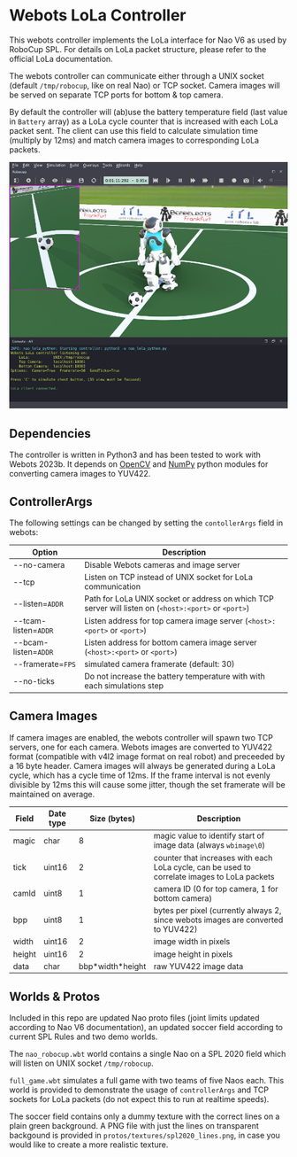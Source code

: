 # Webots LoLa Controller

This webots controller implements the LoLa interface for Nao V6 as used by RoboCup SPL. For details on LoLa packet structure, please refer to the official LoLa documentation.

The webots controller can communicate either through a UNIX socket (default `/tmp/robocup`, like on real Nao) or TCP socket. Camera images will be served on separate TCP ports for bottom & top camera.

By default the controller will (ab)use the battery temperature field (last value in `Battery` array) as a LoLa cycle counter that is increased with each LoLa packet sent. The client can use this field to calculate simulation time (multiply by 12ms) and match camera images to corresponding LoLa packets.

![Webots Screenshot](screenshot.jpg)


## Dependencies

The controller is written in Python3 and has been tested to work with Webots 2023b.
It depends on [OpenCV](https://pypi.org/project/opencv-python/) and [NumPy](https://numpy.org/) python modules for converting camera images to YUV422.


## ControllerArgs

The following settings can be changed by setting the `contollerArgs` field in webots:

| Option | Description |
|--------|-------------|
| --no-camera | Disable Webots cameras and image server |
| --tcp | Listen on TCP instead of UNIX socket for LoLa communication |
| --listen=`ADDR` | Path for LoLa UNIX socket or address on which TCP server will listen on              (`<host>:<port>` or `<port>`) |
| --tcam-listen=`ADDR` | Listen address for top camera image server (`<host>:<port>` or `<port>`) |
| --bcam-listen=`ADDR` | Listen address for bottom camera image server (`<host>:<port>` or                   `<port>`) |
| --framerate=`FPS` | simulated camera framerate (default: 30) |
| --no-ticks | Do not increase the battery temperature with with each simulations step |


## Camera Images

If camera images are enabled, the webots controller will spawn two TCP servers, one for each camera. Webots images are converted to YUV422 format (compatible with v4l2 image format on real robot) and preceeded by a 16 byte header.
Camera images will always be generated during a LoLa cycle, which has a cycle time of 12ms. If the frame interval is not evenly divisible by 12ms this will cause some jitter, though the set framerate will be maintained on average.

| Field  | Date type | Size (bytes) | Description |
|--------|-----------|--------------|-------------|
| magic  | char      | 8 | magic value to identify start of image data (always `wbimage\0`) |
| tick   | uint16    | 2 | counter that increases with each LoLa cycle, can be used to correlate images to LoLa packets |
| camId  | uint8     | 1 | camera ID (0 for top camera, 1 for bottom camera) |
| bpp    | uint8     | 1 | bytes per pixel (currently always 2, since webots images are converted to YUV422) |
| width  | uint16    | 2 | image width in pixels |
| height | uint16    | 2 | image height in pixels |
| data   | char      | bbp\*width\*height | raw YUV422 image data |


## Worlds & Protos

Included in this repo are updated Nao proto files (joint limits updated according to Nao V6 documentation), an updated soccer field according to current SPL Rules and two demo worlds.

The `nao_robocup.wbt` world contains a single Nao on a SPL 2020 field which will listen on UNIX socket `/tmp/robocup`.

`full_game.wbt` simulates a full game with two teams of five Naos each. This world is provided to demonstrate the usage of `controllerArgs` and TCP sockets for LoLa packets (do not expect this to run at realtime speeds).

The soccer field contains only a dummy texture with the correct lines on a plain green background. A PNG file with just the lines on transparent backgound is provided in `protos/textures/spl2020_lines.png`, in case you would like to create a more realistic texture.


